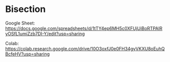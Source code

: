 # Bisection

Google Sheet: https://docs.google.com/spreadsheets/d/1tTY4ep6MH5c0XFUjUiBoRTPAlRyOSfL1umiZzb7DI-Y/edit?usp=sharing

Colab:   https://colab.research.google.com/drive/10O3oxfJ0e0FH34gyVKXU8oEuhQBcfeHV?usp=sharing
